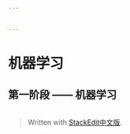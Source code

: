 ```yaml
---


---
```


<h1 id="机器学习">机器学习</h1>
<h2 id="第一阶段-——-机器学习">第一阶段 —— 机器学习</h2>
<p><img src="https://github.com/TheWeaponLaw/Machine_Learning.git" alt=""></p>
<blockquote>
<p>Written with <a href="https://stackedit.cn/">StackEdit中文版</a>.</p>
</blockquote>

